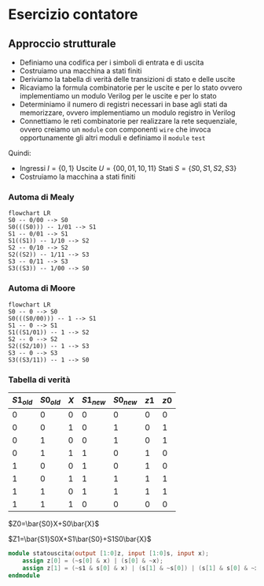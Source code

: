 # Esercizio contatore

## Approccio strutturale

- Definiamo una codifica per i simboli di entrata e di uscita
- Costruiamo una macchina a stati finiti
- Deriviamo la tabella di verità delle transizioni di stato e delle uscite
- Ricaviamo la formula combinatorie per le uscite e per lo stato ovvero implementiamo un modulo Verilog per le uscite e per lo stato
- Determiniamo il numero di registri necessari in base agli stati da memorizzare, ovvero implementiamo un modulo registro in Verilog
- Connettiamo le reti combinatorie per realizzare la rete sequenziale, ovvero creiamo un `module` con componenti `wire` che invoca opportunamente gli altri moduli e definiamo il `module` `test`

Quindi:
- Ingressi $I=\{0,1\}$ Uscite $U=\{00,01,10,11\}$ Stati $S=\{S0,S1,S2,S3\}$
- Costruiamo la macchina a stati finiti

### Automa di Mealy

```mermaid
flowchart LR
S0 -- 0/00 --> S0
S0(((S0))) -- 1/01 --> S1
S1 -- 0/01 --> S1
S1((S1)) -- 1/10 --> S2
S2 -- 0/10 --> S2
S2((S2)) -- 1/11 --> S3
S3 -- 0/11 --> S3
S3((S3)) -- 1/00 --> S0
```

### Automa di Moore

```mermaid
flowchart LR
S0 -- 0 --> S0
S0(((S0/00))) -- 1 --> S1
S1 -- 0 --> S1
S1((S1/01)) -- 1 --> S2
S2 -- 0 --> S2
S2((S2/10)) -- 1 --> S3
S3 -- 0 --> S3
S3((S3/11)) -- 1 --> S0
```

### Tabella di verità

| $S1_{old}$ | $S0_{old}$ | $X$ | $S1_{new}$ | $S0_{new}$ | $z1$ | $z0$ |
| ---- | ---- | --- | ---- | ---- | ---- | ---- |
| 0    | 0    | 0   | 0    | 0    | 0    | 0    |
| 0    | 0    | 1   | 0    | 1    | 0    | 1    |
| 0    | 1    | 0   | 0    | 1    | 0    | 1    |
| 0    | 1    | 1   | 1    | 0    | 1    | 0    |
| 1    | 0    | 0   | 1    | 0    | 1    | 0    |
| 1    | 0    | 1   | 1    | 1    | 1    | 1    |
| 1    | 1    | 0   | 1    | 1    | 1    | 1    |
| 1    | 1    | 1   | 0    | 0    | 0    | 0    | 

$Z0=\bar{S0}X+S0\bar{X}$

$Z1=\bar{S1}S0X+S1\bar{S0}+S1S0\bar{X}$

```Verilog
module statouscita(output [1:0]z, input [1:0]s, input x);
    assign z[0] = (~s[0] & x) | (s[0] & ~x);
    assign z[1] = (~s1 & s[0] & x) | (s[1] & ~s[0]) | (s[1] & s[0] & ~x)
endmodule
```